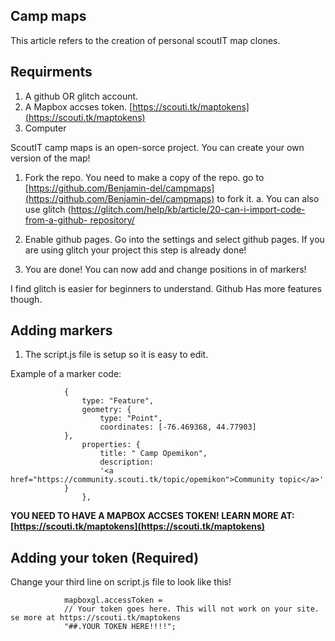 ## Camp maps

This article refers to the creation of personal scoutIT map clones. 


## Requirments 
1. A github OR glitch account.
2. A Mapbox accses token. [https://scouti.tk/maptokens](https://scouti.tk/maptokens)
3. Computer

ScoutIT camp maps is an open-sorce project. You can create your own version of the map! 

1. Fork the repo. You need to make a copy of the repo. go to [https://github.com/Benjamin-del/campmaps](https://github.com/Benjamin-del/campmaps) to fork it.
	a. You can also use glitch ([https://glitch.com/help/kb/article/20-can-i-import-code-from-a-github-	repository/](https://glitch.com/help/kb/article/20-can-i-import-code-from-a-github-repository/)

2. Enable github pages. Go into the settings and select github pages. If you are using glitch your project this step is already done!

3. You are done! You can now add and change positions in of markers!

I find glitch is easier for beginners to understand. Github Has more features though.


## Adding markers

1. The script.js file is setup so it is easy to edit. 

Example of a marker code:

    			{
      				type: "Feature",
      				geometry: {
        				type: "Point",
        				coordinates: [-76.469368, 44.77903]
      			},
     				properties: {
        				title: " Camp Opemikon",
        				description:
          				'<a href="https://community.scouti.tk/topic/opemikon">Community topic</a>'
      			}
    				},
 
**YOU NEED TO HAVE A MAPBOX  ACCSES TOKEN! LEARN MORE AT: [https://scouti.tk/maptokens](https://scouti.tk/maptokens)**

## Adding your token (Required)

Change your third line on script.js file to look like this!

				mapboxgl.accessToken =
  				// Your token goes here. This will not work on your site. se more at https://scouti.tk/maptokens
  				"##.YOUR TOKEN HERE!!!!";
